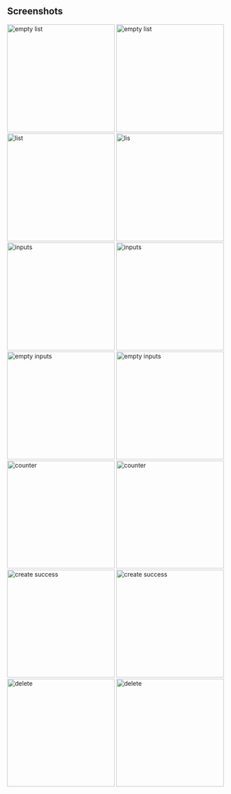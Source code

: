 ## Screenshots

<div>
    <img src="https://github.com/JereLima/Counter/blob/master/src/assets/captures/emptyListAndroid.jpeg" alt="empty list" width="250"/>
    <img src="https://github.com/JereLima/Counter/blob/master/src/assets/captures/emptyListIos.png" alt="empty list" width="250"/>
    <img src="https://github.com/JereLima/Counter/blob/master/src/assets/captures/listAndroid.jpeg" alt="list" width="250"/>
    <img src="https://github.com/JereLima/Counter/blob/master/src/assets/captures/listIos.png" alt="lis" width="250"/>
    <img src="https://github.com/JereLima/Counter/blob/master/src/assets/captures/inputsAndroid.jpeg" alt="inputs" width="250"/>
    <img src="https://github.com/JereLima/Counter/blob/master/src/assets/captures/inputsIos.png" alt="inputs" width="250"/>
    <img src="https://github.com/JereLima/Counter/blob/master/src/assets/captures/emptyInputsAndroid.jpeg" alt="empty inputs" width="250"/>
    <img src="https://github.com/JereLima/Counter/blob/master/src/assets/captures/emptyInputsIos.png" alt="empty inputs" width="250"/>
    <img src="https://github.com/JereLima/Counter/blob/master/src/assets/captures/counterAndroid.jpeg" alt="counter" width="250"/>
    <img src="https://github.com/JereLima/Counter/blob/master/src/assets/captures/counterIos.png" alt="counter" width="250"/>
    <img src="https://github.com/JereLima/Counter/blob/master/src/assets/captures/createSucessAndroid.jpeg" alt="create success" width="250"/>
    <img src="https://github.com/JereLima/Counter/blob/master/src/assets/captures/createSucessIos.png" alt="create success" width="250"/>
    <img src="https://github.com/JereLima/Counter/blob/master/src/assets/captures/deleteAndroid.jpeg" alt="delete" width="250"/>
    <img src="https://github.com/JereLima/Counter/blob/master/src/assets/captures/deleteIos.png" alt="delete" width="250"/>
</div>
